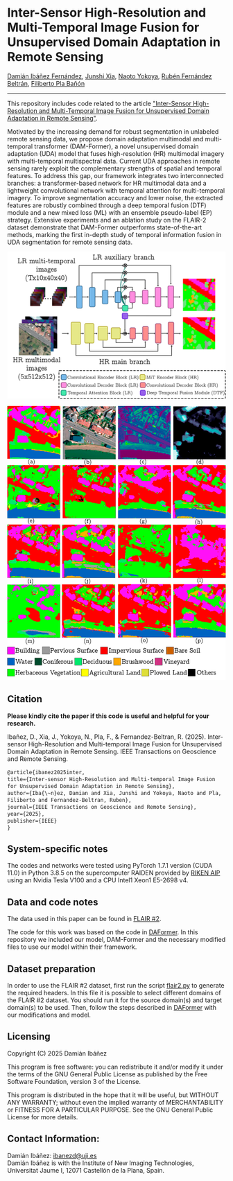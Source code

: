 # Inter-Sensor High-Resolution and Multi-Temporal Image Fusion for Unsupervised Domain Adaptation in Remote Sensing

[Damián Ibáñez Fernández](https://orcid.org/0000-0002-3252-1252), [Junshi Xia](https://scholar.google.com/citations?user=n1aKdTkAAAAJ&hl=en), [Naoto Yokoya](https://naotoyokoya.com/), [Rubén Fernández Beltrán](https://scholar.google.es/citations?user=pdzJmcQAAAAJ&hl=es), [Filiberto Pla Bañón](https://ieeexplore.ieee.org/author/37270640500)

___________

This repository includes code related to the article ["Inter-Sensor High-Resolution and Multi-Temporal Image Fusion for Unsupervised Domain Adaptation in Remote Sensing"](https://ieeexplore.ieee.org/document/11000318). 

Motivated by the increasing demand for robust segmentation in unlabeled remote sensing data, we propose domain adaptation multimodal and multi-temporal transformer (DAM-Former), a novel unsupervised domain adaptation (UDA) model that fuses high-resolution (HR) multimodal imagery with multi-temporal multispectral data. Current UDA approaches in remote sensing rarely exploit the complementary strengths of spatial and temporal features. To address this gap, our framework integrates two interconnected branches: a transformer-based network for HR multimodal data and a lightweight convolutional network with temporal attention for multi-temporal imagery. To improve segmentation accuracy and lower noise, the extracted features are robustly combined through a deep temporal fusion (DTF) module and a new mixed loss (ML) with an ensemble pseudo-label (EP) strategy. Extensive experiments and an ablation study on the FLAIR-2 dataset demonstrate that DAM-Former outperforms state-of-the-art methods, marking the first in-depth study of temporal information fusion in UDA segmentation for remote sensing data.

![alt text](images/DAMFORMER.png)

![alt text](images/example.png)

Citation
---------------------

**Please kindly cite the paper if this code is useful and helpful for your research.**

Ibañez, D., Xia, J., Yokoya, N., Pla, F., & Fernandez-Beltran, R. (2025). Inter-sensor High-Resolution and Multi-temporal Image Fusion for Unsupervised Domain Adaptation in Remote Sensing. IEEE Transactions on Geoscience and Remote Sensing.

    @article{ibanez2025inter,
    title={Inter-sensor High-Resolution and Multi-temporal Image Fusion for Unsupervised Domain Adaptation in Remote Sensing},
    author={Iba{\~n}ez, Damian and Xia, Junshi and Yokoya, Naoto and Pla, Filiberto and Fernandez-Beltran, Ruben},
    journal={IEEE Transactions on Geoscience and Remote Sensing},
    year={2025},
    publisher={IEEE}
    }

System-specific notes
---------------------
The codes and networks were tested using PyTorch 1.7.1 version (CUDA 11.0) in Python 3.8.5 on the supercomputer RAIDEN provided by [RIKEN AIP](https://www.riken.jp/) using an Nvidia Tesla V100 and a CPU Intel1 Xeon1 E5-2698 v4.

Data and code notes
---------------------
The data used in this paper can be found in [FLAIR #2](https://github.com/IGNF/FLAIR-2). 

The code for this work was based on the code in [DAFormer](https://github.com/lhoyer/DAFormer). In this repository we included our model, DAM-Former and the necessary modified files to use our model within their framework.

Dataset preparation
---------------------
In order to use the FLAIR #2 dataset, first run the script [flair2.py]() to generate the required headers. In this file it is possible to select different domains of the FLAIR #2 dataset. You should run it for the source domain(s) and target domain(s) to be used. 
Then, follow the steps described in [DAFormer](https://github.com/lhoyer/DAFormer) with our modifications and model. 

Licensing
---------

Copyright (C) 2025 Damián Ibáñez

This program is free software: you can redistribute it and/or modify it under the terms of the GNU General Public License as published by the Free Software Foundation, version 3 of the License.

This program is distributed in the hope that it will be useful, but WITHOUT ANY WARRANTY; without even the implied warranty of MERCHANTABILITY or FITNESS FOR A PARTICULAR PURPOSE. See the GNU General Public License for more details.

Contact Information:
--------------------

Damián Ibáñez: ibanezd@uji.es<br>
Damián Ibáñez is with the Institute of New Imaging Technologies, Universitat Jaume I, 12071 Castellón de la Plana, Spain. 
